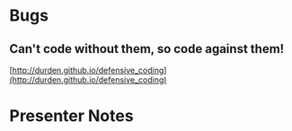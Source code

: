 # Bugs
## Can't code without them, so code against them!

[http://durden.github.io/defensive_coding](http://durden.github.io/defensive_coding)

# Presenter Notes
